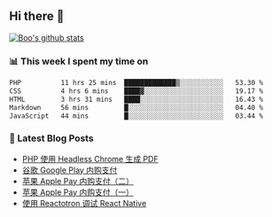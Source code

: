## Hi there 👋

[![Boo's github stats](https://github-readme-stats.vercel.app/api?username=0xAiKang)](https://github.com/anuraghazra/github-readme-stats)

<!-- [![Most Used Langs](https://github-readme-stats.vercel.app/api/top-langs/?username=0xAiKang)](https://github.com/anuraghazra/github-readme-stats) -->

### 📊 This week I spent my time on
<!--START_SECTION:waka-->

```txt
PHP          11 hrs 25 mins  █████████████▒░░░░░░░░░░░   53.30 %
CSS          4 hrs 6 mins    ████▓░░░░░░░░░░░░░░░░░░░░   19.17 %
HTML         3 hrs 31 mins   ████░░░░░░░░░░░░░░░░░░░░░   16.43 %
Markdown     56 mins         █░░░░░░░░░░░░░░░░░░░░░░░░   04.40 %
JavaScript   44 mins         █░░░░░░░░░░░░░░░░░░░░░░░░   03.44 %
```

<!--END_SECTION:waka-->

### 📕 Latest Blog Posts
<!-- BLOG-POST-LIST:START -->
- [PHP 使用 Headless Chrome 生成 PDF](https://www.0x2beace.com/php-uses-headless-chrome-to-generate-pdf/)
- [谷歌 Google Play 内购支付](https://www.0x2beace.com/google-in-app-purchase-payment/)
- [苹果 Apple Pay 内购支付（二）](https://www.0x2beace.com/apple-in-app-purchase-payment-2/)
- [苹果 Apple Pay 内购支付（一）](https://www.0x2beace.com/apple-in-app-purchase-payment-1/)
- [使用 Reactotron 调试 React Native](https://www.0x2beace.com/debug-react-native-using-reactotron/)
<!-- BLOG-POST-LIST:END -->

